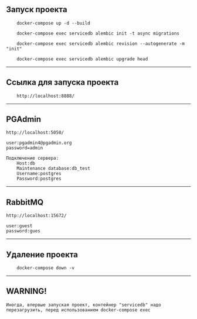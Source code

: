 
## Запуск проекта
        docker-compose up -d --build
    
        docker-compose exec servicedb alembic init -t async migrations
    
        docker-compose exec servicedb alembic revision --autogenerate -m "init"

        docker-compose exec servicedb alembic upgrade head

____
## Ссылка для запуска проекта
        http://localhost:8888/
____
## PGAdmin
    http://localhost:5050/
    
    user:pgadmin4@pgadmin.org
    password=admin

    Подключение сервера:
        Host:db
        Maintenance database:db_test
        Username:postgres
        Password:postgres
____
## RabbitMQ
    http://localhost:15672/
    
    user:guest
    password:gues
____
## Удаление проекта
        docker-compose down -v
____
## WARNING!
    Иногда, впервые запуская проект, контейнер "servicedb" надо перезагрузить, перед использованием docker-compose exec 